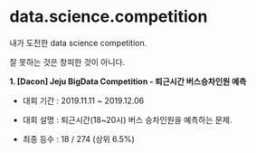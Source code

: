 # data.science.competition
내가 도전한 data science competition.

잘 못하는 것은 창피한 것이 아니다. 

**1. [Dacon] Jeju BigData Competition - 퇴근시간 버스승차인원 예측**

- 대회 기간 : 2019.11.11 ~ 2019.12.06

- 대회 설명 : 퇴근시간(18~20시) 버스 승차인원을 예측하는 문제.

- 최종 등수 : 18 / 274 (상위 6.5%)

